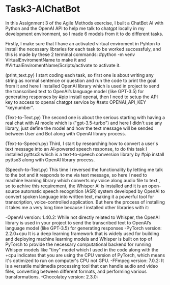 # Task3-AIChatBot

In this Assignment 3 of the Agile Methods exercise, I built a ChatBot AI with Python and the OpenAI API to help me talk to chatgpt locally in my development environment, so I made 6 models from it to do different tasks.

Firstly, I make sure that I have an activated virtual enviroment in Pyhton to install the necessary libraries for each task to be worked successfuly, and this is made by these 2 terminal commands:
#python -m venv VirtualEnviromentName to make it and #VirtualEnviromentName/Scripts/activate to activate it.

(print_text.py)
I start coding each task, so first one is about writing any string as normal sentence or question and run the code to print the goal from it and here I installed OpenAI library which is used in project to send the transcribed text to OpenAI’s language model (like GPT-3.5) for generating responses by #pip install openai, then I need to setup the API key to access to openai chatgpt service by
#setx OPENAI_API_KEY "keynumber".

(Text-to-Text.py)
The second one is about the serious starting with having a real chat with AI modle which is ("gpt-3.5-turbo") and here I didn't use any library, just define the model and how the text message will be sended
between User and Bot along with OpenAI library process.

(Text-to-Speech.py)
Third, I start by researching how to convert a user's text message into an AI-powered speech response, to do this task I installed pyttsx3 which is a text-to-speech conversion library by #pip install pyttsx3 along with OpenAI library process.

(Speech-to-Text.py)
This time I reversed the functionality by letting me talk to the bot and it responds to me via text message, so here I need to machine learning library which converts my voice along audio file to text
, so to achive this requirement, the Whisper AI is installed and it is an open-source automatic speech recognition (ASR) system developed by OpenAI to convert spoken language into written text, making it a powerful tool for transcription, voice-controlled application.
But here the process of installing it takes me a very long time because I installed other libraries with it:

-OpenAI version: 1.40.2:
While not directly related to Whisper, the OpenAI library is used in your project to send the transcribed text to OpenAI’s language model (like GPT-3.5) for generating responses
-PyTorch version: 2.2.0+cpu
It is a deep learning framework that is widely used for building and deploying machine learning models and Whisper is built on top of PyTorch to provide the necessary computational backend for running Whisper models like "tiny" model which I used in the code along with the +cpu indicates that you are using the CPU version of PyTorch, which means it's optimized to run on computer's CPU not GPU.
-FFmpeg version: 7.0.2:
It is a versatile multimedia processing tool that can handle audio and video files, converting between different formats, and performing various transformations.
-Chocolatey version: 2.3.0:
